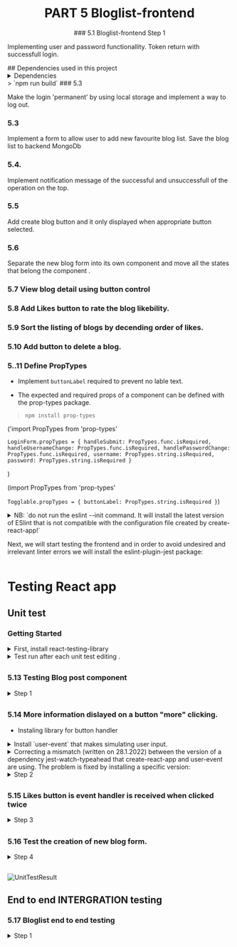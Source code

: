 <h1 align="center"> PART 5 Bloglist-frontend
</h1>
<p align="center">
### 5.1 Bloglist-frontend Step 1

Implementing user and password functionallity. Token return with successfull login.

</p>
## Dependencies used in this project
<details>
<summary> Dependencies </summary>
- npm install axios

</details>
> `npm run build`
### 5.3

Make the login 'permanent' by using local storage and implement a way to log out.

### 5.3

Implement a form to allow user to add new favourite blog list. Save the blog list to backend MongoDb

### 5.4.

Implement notification message of the successful and unsuccessfull of the operation on the top.

### 5.5

Add create blog button and it only displayed when appropriate button selected.

### 5.6

Separate the new blog form into its own component and move all the states that belong the component .

### 5.7 View blog detail using button control

### 5.8 Add Likes button to rate the blog likebility.

### 5.9 Sort the listing of blogs by decending order of likes.

### 5.10 Add button to delete a blog.

### 5..11 Define PropTypes

- Implement `buttonLabel` required to prevent no lable text.

- The expected and required props of a component can be defined with the prop-types package.

> `npm install prop-types`

('import PropTypes from 'prop-types'

`LoginForm.propTypes = {
handleSubmit: PropTypes.func.isRequired,
handleUsernameChange: PropTypes.func.isRequired,
handlePasswordChange: PropTypes.func.isRequired,
username: PropTypes.string.isRequired,
password: PropTypes.string.isRequired
}`

)

(import PropTypes from 'prop-types'

`Togglable.propTypes = {
buttonLabel: PropTypes.string.isRequired
}`)

<details>
### 5.12 ESlint
<summary>
NB: `do not run the eslint --init command. It will install the latest version of ESlint that is not compatible with the configuration file created by create-react-app!`

Next, we will start testing the frontend and in order to avoid undesired and irrelevant linter errors we will install the eslint-plugin-jest package:

</summary>
> `npm install --save-dev eslint-plugin-jest`
> insert `Togglable.displayName = 'Togglable'` in toggle bar component for `useRef` not recognised.

</details>

# Testing React app

## Unit test

### Getting Started

<details>
<summary> First, install react-testing-library </summary>

```
npm install --save-dev @testing-library/react @testing-library/jest-dom
# or
yarn  --save-dev @testing-library/react @testing-library/jest-dom
```

</details>

<details>
<summary> Test run after each unit test editing . </summary>

Next, if you want to run tests "normally", you can do so with the command:

```
CI=true npm test

```

For Windows (PowerShell) users

```
env:CI=$true; npm test

```

</details>

##

### 5.13 Testing Blog post component

 <details>
 <summary>
Step 1
</summary>
Test blog renders title and author by default.
Use CSS-class where it needed.
</details>

##

### 5.14 More information dislayed on a button "more" clicking.

- Instaling library for button handler

<details>
<summary>
Install `user-event` that makes simulating user input.
</summary>

`npm install --save-dev @testing-library/user-event`

</details>

 <details>
<summary>
Correcting a mismatch (written on 28.1.2022) between the version of a dependency jest-watch-typeahead that create-react-app and user-event are using. The problem is fixed by installing a specific version:
</summary>

`npm install -D --exact jest-watch-typeahead@0.6.5 `

</details>

<details>

 <summary>
Step 2
</summary>
Test blog renders title and author by default.
Use CSS-class where it needed.
</details>

##

### 5.15 Likes button is event handler is received when clicked twice

<details>
 <summary>
Step 3
</summary>
Make sure button is cliked twice and the event handler receive the props twice.
</details>

##

### 5.16 Test the creation of new blog form.

<details>
 <summary>
Step 4
</summary>
The test should check, that the form calls the event handler and received the right props.
</details>

##

![UnitTestResult](https://user-images.githubusercontent.com/67087939/207739992-643a0814-4deb-4618-9c69-549d7dea2d82.png)


## End to end INTERGRATION testing

### 5.17 Bloglist end to end testing

 <details>
 <summary>
Step 1
</summary>
Test the application display the login by default.
</details>
